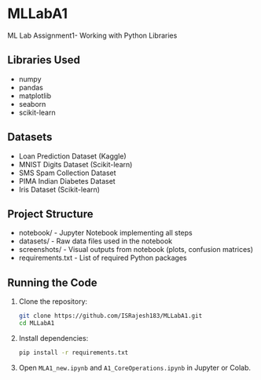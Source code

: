 # MLLabA1
ML Lab Assignment1- Working with Python Libraries

## Libraries Used
- numpy
- pandas
- matplotlib
- seaborn
- scikit-learn

## Datasets
- Loan Prediction Dataset (Kaggle)
- MNIST Digits Dataset (Scikit-learn)
- SMS Spam Collection Dataset
- PIMA Indian Diabetes Dataset
- Iris Dataset (Scikit-learn)

## Project Structure
- notebook/ - Jupyter Notebook implementing all steps
- datasets/ - Raw data files used in the notebook
- screenshots/ - Visual outputs from notebook (plots, confusion matrices)
- requirements.txt - List of required Python packages

## Running the Code
1. Clone the repository:
    ```bash
    git clone https://github.com/ISRajesh183/MLLabA1.git
    cd MLLabA1
    ```
2. Install dependencies:
    ```bash
    pip install -r requirements.txt
    ```
3. Open `MLA1_new.ipynb` and `A1_CoreOperations.ipynb` in Jupyter or Colab.

